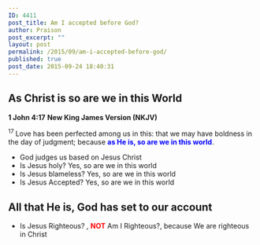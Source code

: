 ```yaml
---
ID: 4411
post_title: Am I accepted before God?
author: Praison
post_excerpt: ""
layout: post
permalink: /2015/09/am-i-accepted-before-god/
published: true
post_date: 2015-09-24 18:40:31
---
```

<h2>As Christ is so are we in this World</h2>
<strong>1 John 4:17</strong>
<strong> New King James Version (NKJV)</strong>

<span class="text 1John-4-17"><sup class="versenum">17 </sup>Love has been perfected among us in this: that we may have boldness in the day of judgment; because <span style="color: #0000ff;"><strong>as He is, so are we in this world</strong></span>.</span>
<ul>
	<li>God judges us based on Jesus Christ</li>
	<li>Is Jesus holy? Yes, so are we in this world</li>
	<li>Is Jesus blameless? Yes, so are we in this world</li>
	<li>Is Jesus Accepted? Yes, so are we in this world</li>
</ul>
<h2>All that He is, God has set to our account</h2>
<ul>
	<li>Is Jesus Righteous? , <span style="color: #ff0000;"><strong>NOT</strong></span> Am I Righteous?, because We are righteous in Christ</li>
</ul>
&nbsp;